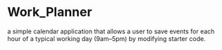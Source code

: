 # Work_Planner
a simple calendar application that allows a user to save events for each hour of a typical working day (9am–5pm) by modifying starter code.
